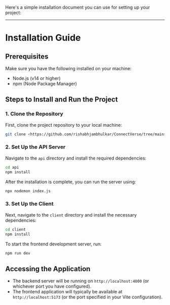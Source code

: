 Here's a simple installation document you can use for setting up your project:

---

# Installation Guide

## Prerequisites
Make sure you have the following installed on your machine:
- Node.js (v14 or higher)
- npm (Node Package Manager)

## Steps to Install and Run the Project

### 1. Clone the Repository
First, clone the project repository to your local machine:
```bash
git clone <https://github.com/rishabhjambhulkar/ConnectVerse/tree/main>

```

### 2. Set Up the API Server
Navigate to the `api` directory and install the required dependencies:
```bash
cd api
npm install
```

After the installation is complete, you can run the server using:
```bash
npx nodemon index.js
```

### 3. Set Up the Client
Next, navigate to the `client` directory and install the necessary dependencies:
```bash
cd client
npm install
```

To start the frontend development server, run:
```bash
npm run dev
```

## Accessing the Application
- The backend server will be running on `http://localhost:4000` (or whichever port you have configured).
- The frontend application will typically be available at `http://localhost:5173` (or the port specified in your Vite configuration).

